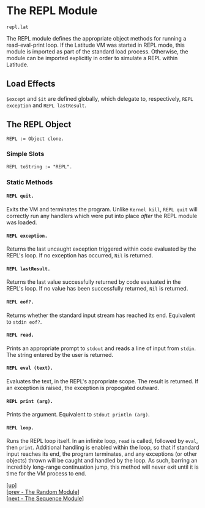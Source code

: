 
# The REPL Module

    repl.lat

The REPL module defines the appropriate object methods for running a
read-eval-print loop. If the Latitude VM was started in REPL mode,
this module is imported as part of the standard load process.
Otherwise, the module can be imported explicitly in order to simulate
a REPL within Latitude.

## Load Effects

`$except` and `$it` are defined globally, which delegate to,
respectively, `REPL exception` and `REPL lastResult`.

## The REPL Object

    REPL := Object clone.

### Simple Slots

    REPL toString := "REPL".

### Static Methods

#### `REPL quit.`

Exits the VM and terminates the program. Unlike `Kernel kill`, `REPL
quit` will correctly run any handlers which were put into place
*after* the REPL module was loaded.

#### `REPL exception.`

Returns the last uncaught exception triggered within code evaluated by
the REPL's loop. If no exception has occurred, `Nil` is returned.

#### `REPL lastResult.`

Returns the last value successfully returned by code evaluated in the
REPL's loop. If no value has been successfully returned, `Nil` is
returned.

#### `REPL eof?.`

Returns whether the standard input stream has reached its end.
Equivalent to `stdin eof?`.

#### `REPL read.`

Prints an appropriate prompt to `stdout` and reads a line of input
from `stdin`. The string entered by the user is returned.

#### `REPL eval (text).`

Evaluates the text, in the REPL's appropriate scope. The result is
returned. If an exception is raised, the exception is propogated
outward.

#### `REPL print (arg).`

Prints the argument. Equivalent to `stdout println (arg)`.

#### `REPL loop.`

Runs the REPL loop itself. In an infinite loop, `read` is called,
followed by `eval`, then `print`. Additional handling is enabled
within the loop, so that if standard input reaches its end, the
program terminates, and any exceptions (or other objects) thrown will
be caught and handled by the loop. As such, barring an incredibly
long-range continuation jump, this method will never exit until it is
time for the VM process to end.

[[up](.)]
<br/>[[prev - The Random Module](random.md)]
<br/>[[next - The Sequence Module](sequence.md)]
